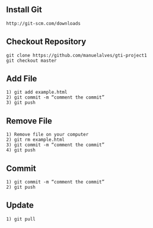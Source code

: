 
Install Git
-
	http://git-scm.com/downloads

Checkout Repository
-
	git clone https://github.com/manuelalves/gti-project1 
	git checkout master

Add File
-
	1) git add example.html
	2) git commit -m “comment the commit”
	3) git push

Remove File
-
	1) Remove file on your computer
	2) git rm example.html
	3) git commit -m “comment the commit”
	4) git push

Commit
-
	1) git commit -m “comment the commit”
	2) git push

Update
- 
	1) git pull